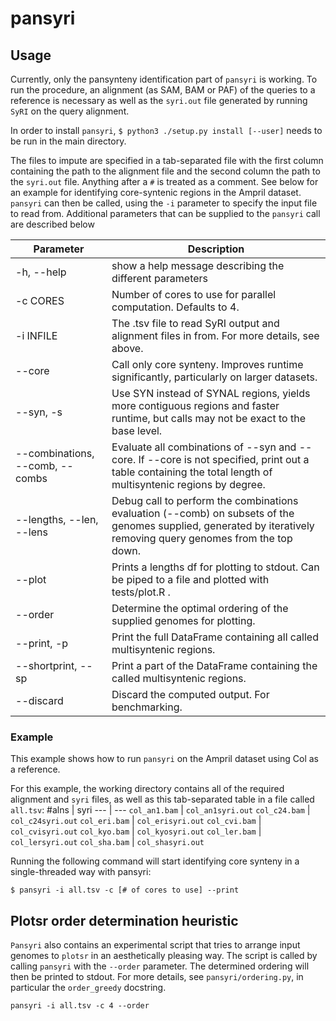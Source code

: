 # pansyri

## Usage

Currently, only the pansynteny identification part of `pansyri` is working.
To run the procedure, an alignment (as SAM, BAM or PAF) of the queries to a reference is necessary as well as the `syri.out` file generated by running `SyRI` on the query alignment.

In order to install `pansyri`,
`$ python3 ./setup.py install [--user]`
needs to be run in the main directory.

The files to impute are specified in a tab-separated file with the first column containing the path to the alignment file and the second column the path to the `syri.out` file.
Anything after a `#` is treated as a comment.
See below for an example for identifying core-syntenic regions in the Ampril dataset.
`pansyri` can then be called, using the `-i` parameter to specify the input file to read from.
Additional parameters that can be supplied to the `pansyri` call are described below

Parameter | Description
--- | ---
-h, --help | show a help message describing the different parameters
-c CORES | Number of cores to use for parallel computation. Defaults to 4.
-i INFILE | The .tsv file to read SyRI output and alignment files in from. For more	details, see above.
--core | Call only core synteny. Improves runtime significantly, particularly on larger datasets.
--syn, -s | Use SYN instead of SYNAL regions, yields more contiguous regions and faster runtime, but calls may not be exact to the base level.
--combinations, --comb, --combs | Evaluate all combinations of --syn and --core. If --core is not specified, print out a table containing the total length of multisyntenic regions by degree.
--lengths, --len, --lens | Debug call to perform the combinations evaluation (--comb) on subsets of the genomes supplied, generated by iteratively removing query genomes from the top down.
--plot | Prints a lengths df for plotting to stdout. Can be piped to a file and plotted with tests/plot.R .
--order | Determine the optimal ordering of the supplied genomes for plotting.
--print, -p | Print the full DataFrame containing all called multisyntenic regions.
--shortprint, --sp | Print a part of the DataFrame containing the called multisyntenic regions.
--discard | Discard the computed output. For benchmarking.

### Example

This example shows how to run `pansyri` on the Ampril dataset using Col as a reference.

For this example, the working directory contains all of the required alignment and `syri` files, as well as this tab-separated table in a file called `all.tsv`:
\#alns	| syri
--- 	| 	---
`col_an1.bam`	|	`col_an1syri.out`
`col_c24.bam` 	|	`col_c24syri.out`
`col_eri.bam` 	|	`col_erisyri.out`
`col_cvi.bam` 	|	`col_cvisyri.out`
`col_kyo.bam` 	|	`col_kyosyri.out`
`col_ler.bam` 	|	`col_lersyri.out`
`col_sha.bam` 	| 	`col_shasyri.out`

Running the following command will start identifying core synteny in a single-threaded way with pansyri:

`$ pansyri -i all.tsv -c [# of cores to use] --print`

## Plotsr order determination heuristic

`Pansyri` also contains an experimental script that tries to arrange input genomes to `plotsr` in an aesthetically pleasing way.
The script is called by calling `pansyri` with the `--order` parameter.
The determined ordering will then be printed to stdout.
For more details, see `pansyri/ordering.py`, in particular the `order_greedy` docstring.

`pansyri -i all.tsv -c 4 --order`
